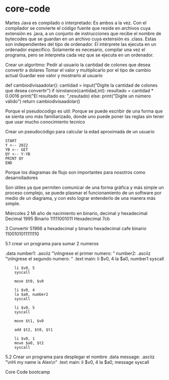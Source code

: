 # core-code
Martes
Java es compilado o interpretado:
Es ambos a la vez. Con el compilador se convierte el código fuente que reside en archivos cuya extensión es .java, a un conjunto de instrucciones que recibe el nombre de bytecodes que se guardan en un archivo cuya extensión es .class. Estas son independientes del tipo de ordenador. El intérprete las ejecuta en un ordenador específico. Solamente es necesario, compilar una vez el programa, pero se interpreta cada vez que se ejecuta en un ordenador.

Crear un algoritmo:
  Pedir al usuario la cantidad de colones que desea convertir a dolares
  Tomar el valor y multiplicarlo por el tipo de cambio actual 
  Guardar ese valor y mostrarlo al usuario
  
  def cambiodivisaadolar():
      cantidad = input("Digite la cantidad de colones que desea convertir")
      if isinstance(cantidad,int):
          resultado = cantidad * 0.0016
          print("El resultado es: ",resutado)
      else:
          print("Digite un número válido")
          return cambiodivisaadolar()
 
 
 Porque el pseudocodigo es util:
 Porque se puede escribir de una forma que se sienta uno más familiarizado, donde uno puede poner las reglas sin tener que usar 
 mucho conocimiento tecnico
 
 Crear un pseudocódigo para calcular la edad aproximada de un usuario
 
    START 
    Y <-- 2022
    YB <-- GET
    QY <-- Y-YB
    PRINT QY
    END
  
  Porque los diagramas de flujo son importantes para nosotros como desarrolladores
  
  Son útiles ya que permiten comunicar de una forma gráfica y más simple un proceso complejo, se puede plasmar el funcionamiento de un software 
  por medio de un diagrama, y con esto lograr entenderlo de una manera más simple.
 
 Miércoles
 2 Mi año de nacimiento en binario, decimal y hexadecimal
 Decimal 1995
 Binario 11111001011
 Hexadecimal 7cb
 
 3 Convertir 51966 a hexadecimal y binario
 hexadecimal cafe
 binario 1100101011111110
 
 5.1 crear un programa para sumar 2 numeros
 
 .data
	number1: .asciiz "\nIngrese el primer numero: "
	number2: .asciiz "\nIngrese el segundo numero: "
.text
	main:
		li $v0, 4
		la $a0, number1
		syscall

		li $v0, 5
		syscall

		move $t0, $v0

		li $v0, 4
		la $a0, number2
		syscall

		li $v0, 5
		syscall

		move $t1, $v0
		
		add $t2, $t0, $t1

		li $v0, 1
		move $a0, $t2
		syscall
    
 5.2 Crear un programa para desplegar el nombre
  .data
    message: .asciiz "\nHi my name is Alex\n"
  .text
    main:
      li $v0, 4
      la $a0, message
      syscall
 
 
 
 
Core Code bootcamp
